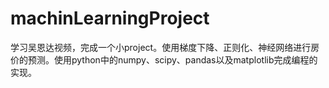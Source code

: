 # machinLearningProject
学习吴恩达视频，完成一个小project。使用梯度下降、正则化、神经网络进行房价的预测。使用python中的numpy、scipy、pandas以及matplotlib完成编程的实现。
